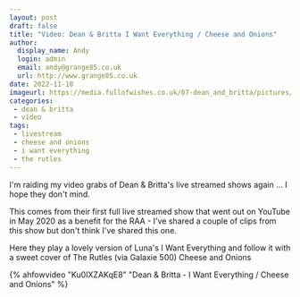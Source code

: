 ```yaml
---
layout: post
draft: false
title: "Video: Dean & Britta I Want Everything / Cheese and Onions"
author: 
  display_name: Andy
  login: admin
  email: andy@grange85.co.uk
  url: http://www.grange85.co.uk
date: 2022-11-10
imageurl: https://media.fullofwishes.co.uk/07-dean_and_britta/pictures/2020-05-14-dean-and-britta-stream-01.png
categories:
 - dean & britta
 - video
tags:
 - livestream
 - cheese and onions
 - i want everything
 - the rutles
---
```

I'm raiding my video grabs of Dean & Britta's live streamed shows again ... I hope they don't mind.

This comes from their first full live streamed show that went out on YouTube in May 2020 as a benefit for the RAA - I've shared a couple of clips from this show but don't think I've shared this one.

Here they play a lovely version of Luna's I Want Everything and follow it with a sweet cover of The Rutles (via Galaxie 500) Cheese and Onions

{% ahfowvideo "Ku0IXZAKqE8" "Dean & Britta - I Want Everything / Cheese and Onions" %}
